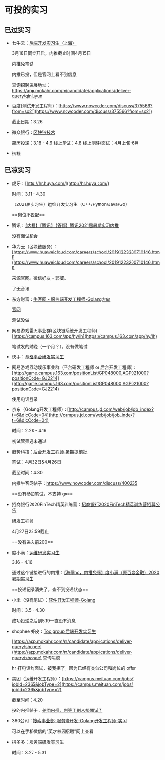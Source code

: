 # 可投的实习

## 已过实习

- 七牛云：[后端开发实习生（上海）](https://campus.qiniu.com/#/?_k=r8wlv8)

  3月18日同步开启，内推截止时间4月15日

  内推免笔试

  内推已投，但是官网上看不到信息

  查询招聘进展地址：https://app.mokahr.com/m/candidate/applications/deliver-query/qiniuyun

- 百度(测试开发工程师)：[https://www.nowcoder.com/discuss/375566?from=sx21](https://www.nowcoder.com/discuss/375566?from=sx21)

  截止日期：3.26

- 微众银行：[区块链技术](https://webank.cheng95.com/positions/intern)

  简历投递：3.18 - 4.6
  线上笔试：4.8
  线上测评/面试：4月上旬-6月

- 携程

## 已凉实习

- 虎牙：[http://hr.huya.com/](http://hr.huya.com/)

    时间：3.11 - 4.30

    （2021届实习生）运维开发实习生（C++/Python/Java/Go）

    ==岗位不匹配==

- 腾讯：[【内推】【腾讯】【答疑】腾讯2021届暑期实习内推](https://www.nowcoder.com/discuss/379143?from=sx21)

    没有面试机会

- 华为云（区块链服务）：[https://www.huaweicloud.com/careers/school/20191223200710146.html](https://www.huaweicloud.com/careers/school/20191223200710146.html)

    来源官网。微信好友 - 郭威。

    了无音讯

- 东方财富：[牛客网 - 服务端开发工程师-Golang方向](https://www.nowcoder.com/job/546?jobIds=20245)

    [官网](https://eastmoney.zhiye.com/zpdetail/350290661?p=1%5E6&PageIndex=1)

    测试没做

- 网易游戏雷火事业群(区块链系统开发工程师)：[https://campus.163.com/app/hy/lh](https://campus.163.com/app/hy/lh)

    笔试发的贼晚（一个月？），没有做笔试

- 快手：[基础平台研发实习生](https://campus.kuaishou.cn/recruit/campus/e/#/campus/job-info/709)

- 网易游戏互动娱乐事业群（平台研发工程师 or 后台开发工程师）：[http://game.campus.163.com/positionList/GP048000,AGP021000?positionCode=GJ2214](http://game.campus.163.com/positionList/GP048000,AGP021000?positionCode=GJ2214)

    使用电话登录

- 京东（Golang开发工程师）：[http://campus.jd.com/web/job/job_index?t=6&dicCode=04](http://campus.jd.com/web/job/job_index?t=6&dicCode=04)

    时间：2.28 - 4.16

    初试管筛选未通过

- 趋势科技：[后台开发工程师-暑期提前批](https://trendmicro.zhiye.com/zpdetail/190256748?r=2&p=&c=3201&d=&k=)

    笔试：4月22日&4月26日

    截至时间：4.30

    内推牛客网帖子：https://www.nowcoder.com/discuss/400235

    ==没有参加笔试，不支持 go==

- 招商银行2020FinTech精英训练营：[招商银行2020FinTech精英训练营招募公告](https://www.nowcoder.com/discuss/402525?type=0&order=0&pos=4&page=1)

    研发工程师

    4月27日23:59截止

    ==没有进入前200==

- 度小满：[运维研发实习生](https://app.mokahr.com/campus_apply/duxiaoman/1482?sourceToken=94740460403eb13b93f179a0e69a8587#/job/0711a659-1ec5-4821-b965-27309d032582?_k=m8hc0l)

    3.16 - 4.16

    通过这个链接进行的内推：[【海量hc，内推免筛】度小满（原百度金融）2020暑期实习生](https://www.nowcoder.com/discuss/387950?type=post&order=time&pos=&page=8)

    ==投递记录消失了，查不到投递状态==
    
- 小米（没有笔试）：[软件开发工程师-Golang](https://app.mokahr.com/campus_apply/xiaomi/22018#/job/4444a46f-fc79-47cd-9e05-39a086f8011e?_k=1xe4vj)

    时间：3.5 - 4.30

    成功投递之后到5.19一直没有消息

- shophee 虾皮：[Toc group 后端开发实习生](https://app.mokahr.com/apply/shopee/2963#/job/4dc2fac0-4fd3-46c7-9ed7-d12fb31ce30c?_k=b360ff)

    [https://app.mokahr.com/m/candidate/applications/deliver-query/shopee](https://app.mokahr.com/m/candidate/applications/deliver-query/shopee)
    查询进度

    hr 打电话约面试，被我拒了，因为已经有类似公司和岗位的 offer 

- 美团（运维开发工程师）：[https://campus.meituan.com/jobs?jobId=2365&jobType=2](https://campus.meituan.com/jobs?jobId=2365&jobType=2)

  截至时间：4.20

  投的内推帖子：[美团内推，别等了别人都面试了](https://www.nowcoder.com/discuss/385245)

- 360公司：[搜索事业部-服务端开发-Golang开发工程师-实习](http://chrcmp.chinahr.com/views/2020-qihu360spring/job_intern.html)

  可以在手机微信的“英才校园招聘”网上查看

- 拼多多：[服务端研发实习生](https://pinduoduo.zhiye.com/zpdetail/620364777)

  时间：3.27 - 5.31